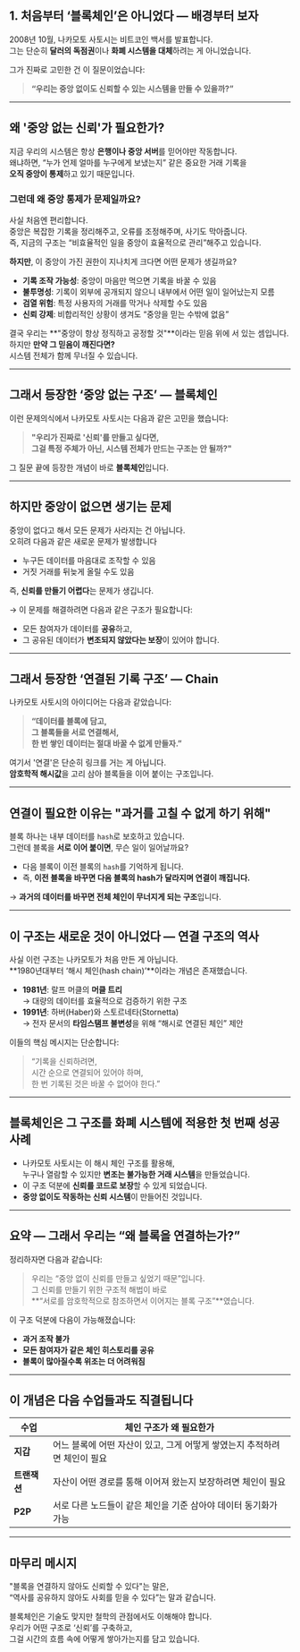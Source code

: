 ## 1. 처음부터 ‘블록체인’은 아니었다 — 배경부터 보자

2008년 10월, 나카모토 사토시는 비트코인 백서를 발표합니다.  
그는 단순히 **달러의 독점권**이나 **화폐 시스템을 대체**하려는 게 아니었습니다.

그가 진짜로 고민한 건 이 질문이었습니다:

> **“우리는 중앙 없이도 신뢰할 수 있는 시스템을 만들 수 있을까?”**

---

## 왜 '중앙 없는 신뢰'가 필요한가?

지금 우리의 시스템은 항상 **은행이나 중앙 서버**를 믿어야만 작동합니다.  
왜냐하면, “누가 언제 얼마를 누구에게 보냈는지” 같은 중요한 거래 기록을  
**오직 중앙이 통제**하고 있기 때문입니다.

### 그런데 왜 중앙 통제가 문제일까요?

사실 처음엔 편리합니다.  
중앙은 복잡한 기록을 정리해주고, 오류를 조정해주며, 사기도 막아줍니다.  
즉, 지금의 구조는 “비효율적인 일을 중앙이 효율적으로 관리”해주고 있습니다.

**하지만**, 이 중앙이 가진 권한이 지나치게 크다면 어떤 문제가 생길까요?

- **기록 조작 가능성**: 중앙이 마음만 먹으면 기록을 바꿀 수 있음
- **불투명성**: 기록이 외부에 공개되지 않으니 내부에서 어떤 일이 일어났는지 모름
- **검열 위험**: 특정 사용자의 거래를 막거나 삭제할 수도 있음
- **신뢰 강제**: 비합리적인 상황이 생겨도 “중앙을 믿는 수밖에 없음”

결국 우리는 **"중앙이 항상 정직하고 공정할 것"**이라는 믿음 위에 서 있는 셈입니다.  
하지만 **만약 그 믿음이 깨진다면?**  
시스템 전체가 함께 무너질 수 있습니다.

---

## 그래서 등장한 ‘중앙 없는 구조’ — 블록체인

이런 문제의식에서 나카모토 사토시는 다음과 같은 고민을 했습니다:

> **"우리가 진짜로 '신뢰'를 만들고 싶다면,  
> 그걸 특정 주체가 아닌, 시스템 전체가 만드는 구조는 안 될까?"**

그 질문 끝에 등장한 개념이 바로 **블록체인**입니다.

---

## 하지만 중앙이 없으면 생기는 문제

중앙이 없다고 해서 모든 문제가 사라지는 건 아닙니다.  
오히려 다음과 같은 새로운 문제가 발생합니다

- 누구든 데이터를 마음대로 조작할 수 있음
- 거짓 거래를 뒤늦게 올릴 수도 있음

즉, **신뢰를 만들기 어렵다**는 문제가 생깁니다.

→ 이 문제를 해결하려면 다음과 같은 구조가 필요합니다:

- 모든 참여자가 데이터를 **공유**하고,
- 그 공유된 데이터가 **변조되지 않았다는 보장**이 있어야 합니다.

---

## 그래서 등장한 ‘연결된 기록 구조’ — Chain

나카모토 사토시의 아이디어는 다음과 같았습니다:

> **“데이터를 블록에 담고,  
> 그 블록들을 서로 연결해서,  
> 한 번 쌓인 데이터는 절대 바꿀 수 없게 만들자.”**

여기서 '연결'은 단순히 링크를 거는 게 아닙니다.  
**암호학적 해시값**을 고리 삼아 블록들을 이어 붙이는 구조입니다.

---

## 연결이 필요한 이유는 "과거를 고칠 수 없게 하기 위해"

블록 하나는 내부 데이터를 `hash`로 보호하고 있습니다.  
그런데 블록을 **서로 이어 붙이면**, 무슨 일이 일어날까요?

- 다음 블록이 이전 블록의 `hash`를 기억하게 됩니다.
- 즉, **이전 블록을 바꾸면 다음 블록의 hash가 달라지며 연결이 깨집니다.**

→ **과거의 데이터를 바꾸면 전체 체인이 무너지게 되는 구조**입니다.

---

## 이 구조는 새로운 것이 아니었다 — 연결 구조의 역사

사실 이런 구조는 나카모토가 처음 만든 게 아닙니다.  
**1980년대부터 ‘해시 체인(hash chain)’**이라는 개념은 존재했습니다.

- **1981년**: 랄프 머클의 **머클 트리**  
  → 대량의 데이터를 효율적으로 검증하기 위한 구조
- **1991년**: 하버(Haber)와 스토르네타(Stornetta)  
  → 전자 문서의 **타임스탬프 불변성**을 위해 “해시로 연결된 체인” 제안

이들의 핵심 메시지는 단순합니다:

> “기록을 신뢰하려면,  
> 시간 순으로 연결되어 있어야 하며,  
> 한 번 기록된 것은 바꿀 수 없어야 한다.”

---

## 블록체인은 그 구조를 **화폐 시스템에 적용**한 첫 번째 성공 사례

- 나카모토 사토시는 이 해시 체인 구조를 활용해,  
  누구나 열람할 수 있지만 **변조는 불가능한 거래 시스템**을 만들었습니다.
- 이 구조 덕분에 **신뢰를 코드로 보장**할 수 있게 되었습니다.
- **중앙 없이도 작동하는 신뢰 시스템**이 만들어진 것입니다.

---

## 요약 — 그래서 우리는 “왜 블록을 연결하는가?”

정리하자면 다음과 같습니다:

> 우리는 “중앙 없이 신뢰를 만들고 싶었기 때문”입니다.  
> 그 신뢰를 만들기 위한 구조적 해법이 바로  
> **“서로를 암호학적으로 참조하면서 이어지는 블록 구조”**였습니다.

이 구조 덕분에 다음이 가능해졌습니다:

- **과거 조작 불가**
- **모든 참여자가 같은 체인 히스토리를 공유**
- **블록이 많아질수록 위조는 더 어려워짐**

---

## 이 개념은 다음 수업들과도 직결됩니다

| 수업         | 체인 구조가 왜 필요한가                                                   |
| ------------ | ------------------------------------------------------------------------- |
| **지갑**     | 어느 블록에 어떤 자산이 있고, 그게 어떻게 쌓였는지 추적하려면 체인이 필요 |
| **트랜잭션** | 자산이 어떤 경로를 통해 이어져 왔는지 보장하려면 체인이 필요              |
| **P2P**      | 서로 다른 노드들이 같은 체인을 기준 삼아야 데이터 동기화가 가능           |

---

## 마무리 메시지

"블록을 연결하지 않아도 신뢰할 수 있다"는 말은,  
“역사를 공유하지 않아도 사회를 믿을 수 있다”는 말과 같습니다.

블록체인은 기술도 맞지만 철학의 관점에서도 이해해야 합니다.  
우리가 어떤 구조로 ‘신뢰’를 구축하고,  
그걸 시간의 흐름 속에 어떻게 쌓아가는지를 담고 있습니다.
